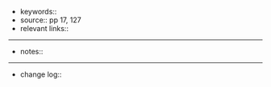 - keywords::
- source:: pp 17, 127
- relevant links::
- ------------------------------
- notes::
- ------------------------------
- change log::
